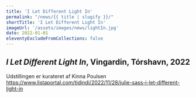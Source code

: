 ```yaml
---
title: 'I Let Different Light In'
permalink: "/news/{{ title | slugify }}/"
shortTitle: 'I Let Different Light In'
imageUrl: '/assets/images/news/lightIn.jpg'
date: 2022-01-01
eleventyExcludeFromCollections: false
---
```


<h2><i>I Let Different Light In</i>, Vingardin, Tórshavn, 2022</h2>
<p>Udstillingen er kurateret af Kinna Poulsen<br>
<a href="https://www.listaportal.com/tidindi/2022/11/28/julie-sass-i-let-different-light-in" target="_blank">https://www.listaportal.com/tidindi/2022/11/28/julie-sass-i-let-different-light-in</a></p>
